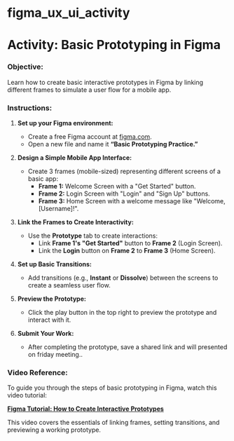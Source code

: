 # figma_ux_ui_activity

# **Activity: Basic Prototyping in Figma**

### **Objective:**
Learn how to create basic interactive prototypes in Figma by linking different frames to simulate a user flow for a mobile app.

### **Instructions:**

1. **Set up your Figma environment:**
   - Create a free Figma account at [figma.com](https://figma.com).
   - Open a new file and name it **“Basic Prototyping Practice.”**

2. **Design a Simple Mobile App Interface:**
   - Create 3 frames (mobile-sized) representing different screens of a basic app:
     - **Frame 1:** Welcome Screen with a "Get Started" button.
     - **Frame 2:** Login Screen with "Login" and "Sign Up" buttons.
     - **Frame 3:** Home Screen with a welcome message like "Welcome, [Username]!".
   
3. **Link the Frames to Create Interactivity:**
   - Use the **Prototype** tab to create interactions:
     - Link **Frame 1's "Get Started"** button to **Frame 2** (Login Screen).
     - Link the **Login** button on **Frame 2** to **Frame 3** (Home Screen).
   
4. **Set up Basic Transitions:**
   - Add transitions (e.g., **Instant** or **Dissolve**) between the screens to create a seamless user flow.

5. **Preview the Prototype:**
   - Click the play button in the top right to preview the prototype and interact with it.
   
6. **Submit Your Work:**
   - After completing the prototype, save a shared link and will presented on friday meeting..

### **Video Reference:**
To guide you through the steps of basic prototyping in Figma, watch this video tutorial:

[**Figma Tutorial: How to Create Interactive Prototypes**](https://www.youtube.com/watch?v=5WI0kL6Z1AA)

This video covers the essentials of linking frames, setting transitions, and previewing a working prototype.

 

